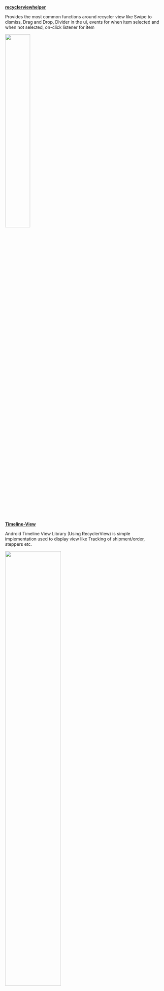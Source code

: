 
**[recyclerviewhelper](https://github.com/nisrulz/recyclerviewhelper)**

Provides the most common functions around recycler view like Swipe to dismiss, Drag and Drop, Divider in the ui, events for when item selected and when not selected, on-click listener for item

<div>
<img src=https://github.com/nisrulz/recyclerviewhelper/raw/develop/img/walkthrough1.gif width="40%">
</div>

**[Timeline-View](https://github.com/vipulasri/Timeline-View)**

Android Timeline View Library (Using RecyclerView) is simple implementation used to display view like Tracking of shipment/order, steppers etc.

<div>
<img src=https://github.com/vipulasri/Timeline-View/raw/master/art/showcase.png width="60%">
</div>

**[FoldingCell for Android](https://github.com/Ramotion/folding-cell-android)**

This project is maintained by Ramotion, Inc.
We specialize in the designing and coding of custom UI for Mobile Apps and Websites.

<div>
<img src=https://github.com/Ramotion/folding-cell-android/raw/master/folding_cell_preview.gif width="40%">
</div>

**[Swipe Layout](https://github.com/rambler-digital-solutions/swipe-layout-android)**

Flexible Android Widget

<div>
<img src=https://github.com/rambler-digital-solutions/swipe-layout-android/raw/master/rambler.mail.gif?raw=true width="40%">
</div>

**[List to Grid](https://github.com/adonixis/android-list-to-grid)**

<div>
<img src=https://cloud.githubusercontent.com/assets/1766863/22996164/a02f1b58-f3ef-11e6-8296-5bc9ed4c87eb.gif width="40%">
</div>

**[Multi-Selection](https://github.com/Yalantis/Multi-Selection)**

<div>
<img src=https://github.com/Yalantis/Multi-Selection/raw/develop/imgs/dribble.gif width="40%">
</div>
